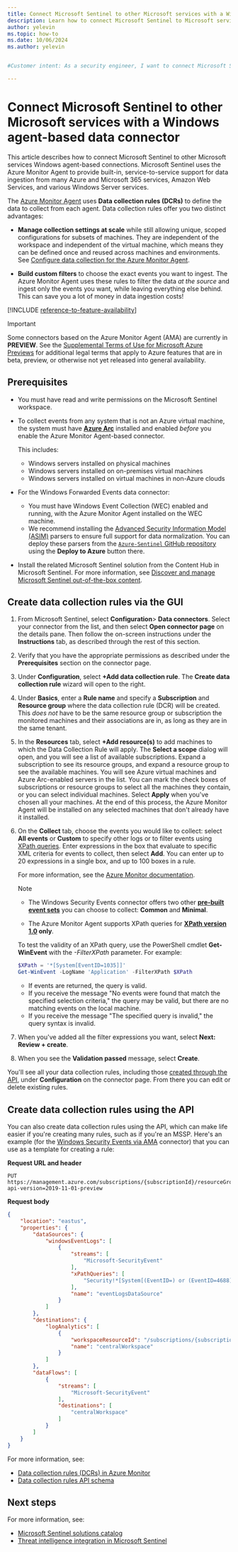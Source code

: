 ```yaml
---
title: Connect Microsoft Sentinel to other Microsoft services with a Windows agent-based data connector
description: Learn how to connect Microsoft Sentinel to Microsoft services with Windows agent-based connections.
author: yelevin
ms.topic: how-to
ms.date: 10/06/2024
ms.author: yelevin


#Customer intent: As a security engineer, I want to connect Microsoft Sentinel to various data sources using Windows agent-based connectors so that I can efficiently ingest and manage security event data for comprehensive threat detection and response.

---
```


# Connect Microsoft Sentinel to other Microsoft services with a Windows agent-based data connector

This article describes how to connect Microsoft Sentinel to other Microsoft services Windows agent-based connections. Microsoft Sentinel uses the Azure Monitor Agent to provide built-in, service-to-service support for data ingestion from many Azure and Microsoft 365 services, Amazon Web Services, and various Windows Server services.

The [Azure Monitor Agent](/azure/azure-monitor/agents/azure-monitor-agent-overview) uses **Data collection rules (DCRs)** to define the data to collect from each agent. Data collection rules offer you two distinct advantages:

- **Manage collection settings at scale** while still allowing unique, scoped configurations for subsets of machines. They are independent of the workspace and independent of the virtual machine, which means they can be defined once and reused across machines and environments. See [Configure data collection for the Azure Monitor Agent](/azure/azure-monitor/agents/azure-monitor-agent-data-collection).

- **Build custom filters** to choose the exact events you want to ingest. The Azure Monitor Agent uses these rules to filter the data *at the source* and ingest only the events you want, while leaving everything else behind. This can save you a lot of money in data ingestion costs!

[!INCLUDE [reference-to-feature-availability](includes/reference-to-feature-availability.md)]

> [!IMPORTANT]
> Some connectors based on the Azure Monitor Agent (AMA) are currently in **PREVIEW**. See the [Supplemental Terms of Use for Microsoft Azure Previews](https://azure.microsoft.com/support/legal/preview-supplemental-terms/) for additional legal terms that apply to Azure features that are in beta, preview, or otherwise not yet released into general availability.

## Prerequisites

- You must have read and write permissions on the Microsoft Sentinel workspace.

- To collect events from any system that is not an Azure virtual machine, the system must have [**Azure Arc**](/azure/azure-monitor/agents/azure-monitor-agent-manage) installed and enabled *before* you enable the Azure Monitor Agent-based connector.

  This includes:

  - Windows servers installed on physical machines
  - Windows servers installed on on-premises virtual machines
  - Windows servers installed on virtual machines in non-Azure clouds

- For the Windows Forwarded Events data connector:

    - You must have Windows Event Collection (WEC) enabled and running, with the Azure Monitor Agent installed on the WEC machine.
    - We recommend installing the [Advanced Security Information Model (ASIM)](normalization.md) parsers to ensure full support for data normalization. You can deploy these parsers from the [`Azure-Sentinel` GitHub repository](https://github.com/Azure/Azure-Sentinel/tree/master/Parsers/ASim%20WindowsEvent) using the **Deploy to Azure** button there.

 - Install the related Microsoft Sentinel solution from the Content Hub in Microsoft Sentinel. For more information, see [Discover and manage Microsoft Sentinel out-of-the-box content](sentinel-solutions-deploy.md).

## Create data collection rules via the GUI

1. From Microsoft Sentinel, select **Configuration**> **Data connectors**. Select your connector from the list, and then select **Open connector page** on the details pane. Then follow the on-screen instructions under the **Instructions** tab, as described through the rest of this section.

1. Verify that you have the appropriate permissions as described under the **Prerequisites** section on the connector page.

1. Under **Configuration**, select **+Add data collection rule**. The **Create data collection rule** wizard will open to the right.

1. Under **Basics**, enter a **Rule name** and specify a **Subscription** and **Resource group** where the data collection rule (DCR) will be created. This *does not* have to be the same resource group or subscription the monitored machines and their associations are in, as long as they are in the same tenant.

1. In the **Resources** tab, select **+Add resource(s)** to add machines to which the Data Collection Rule will apply. The **Select a scope** dialog will open, and you will see a list of available subscriptions. Expand a subscription to see its resource groups, and expand a resource group to see the available machines. You will see Azure virtual machines and Azure Arc-enabled servers in the list. You can mark the check boxes of subscriptions or resource groups to select all the machines they contain, or you can select individual machines. Select **Apply** when you've chosen all your machines. At the end of this process, the Azure Monitor Agent will be installed on any selected machines that don't already have it installed.

1. On the **Collect** tab, choose the events you would like to collect: select **All events** or **Custom** to specify other logs or to filter events using [XPath queries](/azure/azure-monitor/agents/data-collection-windows-events#filter-events-using-xpath-queries). Enter expressions in the box that evaluate to specific XML criteria for events to collect, then select **Add**. You can enter up to 20 expressions in a single box, and up to 100 boxes in a rule.

    For more information, see the [Azure Monitor documentation](/azure/azure-monitor/essentials/data-collection-rule-overview).

    > [!NOTE]
    >
    > - The Windows Security Events connector offers two other [**pre-built event sets**](windows-security-event-id-reference.md) you can choose to collect: **Common** and **Minimal**.
    >
    > - The Azure Monitor Agent supports XPath queries for **[XPath version 1.0](/windows/win32/wes/consuming-events#xpath-10-limitations) only**.

    To test the validity of an XPath query, use the PowerShell cmdlet **Get-WinEvent** with the *-FilterXPath* parameter. For example:

    ```powershell
    $XPath = '*[System[EventID=1035]]'
    Get-WinEvent -LogName 'Application' -FilterXPath $XPath
    ```

    - If events are returned, the query is valid.
    - If you receive the message "No events were found that match the specified selection criteria," the query may be valid, but there are no matching events on the local machine.
    - If you receive the message "The specified query is invalid," the query syntax is invalid.

1. When you've added all the filter expressions you want, select **Next: Review + create**.

1. When you see the **Validation passed** message, select **Create**.

You'll see all your data collection rules, including those [created through the API](#create-data-collection-rules-using-the-api), under **Configuration** on the connector page. From there you can edit or delete existing rules.

## Create data collection rules using the API

You can also create data collection rules using the API, which can make life easier if you're creating many rules, such as if you're an MSSP. Here's an example (for the [Windows Security Events via AMA](./data-connectors-reference.md#windows-security-events-via-ama) connector) that you can use as a template for creating a rule:

**Request URL and header**

```http
PUT https://management.azure.com/subscriptions/{subscriptionId}/resourceGroups/myResourceGroup/providers/Microsoft.Insights/dataCollectionRules/myCollectionRule?api-version=2019-11-01-preview
```

**Request body**

```json
{
    "location": "eastus",
    "properties": {
        "dataSources": {
            "windowsEventLogs": [
                {
                    "streams": [
                        "Microsoft-SecurityEvent"
                    ],
                    "xPathQueries": [
                        "Security!*[System[(EventID=) or (EventID=4688) or (EventID=4663) or (EventID=4624) or (EventID=4657) or (EventID=4100) or (EventID=4104) or (EventID=5140) or (EventID=5145) or (EventID=5156)]]"
                    ],
                    "name": "eventLogsDataSource"
                }
            ]
        },
        "destinations": {
            "logAnalytics": [
                {
                    "workspaceResourceId": "/subscriptions/{subscriptionId}/resourceGroups/myResourceGroup/providers/Microsoft.OperationalInsights/workspaces/centralTeamWorkspace",
                    "name": "centralWorkspace"
                }
            ]
        },
        "dataFlows": [
            {
                "streams": [
                    "Microsoft-SecurityEvent"
                ],
                "destinations": [
                    "centralWorkspace"
                ]
            }
        ]
    }
}
```

For more information, see:

- [Data collection rules (DCRs) in Azure Monitor](/azure/azure-monitor/essentials/data-collection-rule-overview)
- [Data collection rules API schema](/rest/api/monitor/data-collection-rules)

## Next steps

For more information, see:

- [Microsoft Sentinel solutions catalog](sentinel-solutions-catalog.md)
- [Threat intelligence integration in Microsoft Sentinel](threat-intelligence-integration.md)
